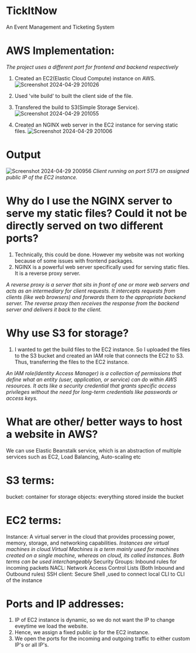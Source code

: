 # TickItNow

An Event Management and Ticketing System

# AWS Implementation:

_The project uses a different port for frontend and backend respectively_

1. Created an EC2(Elastic Cloud Compute) instance on AWS.
   ![Screenshot 2024-04-29 201026](https://github.com/Mufaddal-Shiyaji/TickItNow/assets/105577870/18aee569-64f1-43ac-96cf-5ac30c9a226f)
   
2. Used 'vite build' to built the client side of the file.
   
3. Transfered the build to S3(Simple Storage Service).
   ![Screenshot 2024-04-29 201055](https://github.com/Mufaddal-Shiyaji/TickItNow/assets/105577870/db5406db-0154-47f6-9308-68f32646d035)

4. Created an NGINX web server in the EC2 instance for serving static files.
 ![Screenshot 2024-04-29 201006](https://github.com/Mufaddal-Shiyaji/TickItNow/assets/105577870/83db7add-29d6-43c6-ad15-b047de6a0076)

# Output
![Screenshot 2024-04-29 200956](https://github.com/Mufaddal-Shiyaji/TickItNow/assets/105577870/fd82599a-1cd4-4102-b2bc-934d9c1d21c9)
*Client running on port 5173 on assigned public IP of the EC2 instance.*

# Why do I use the NGINX server to serve my static files? Could it not be directly served on two different ports?

1. Technically, this could be done. However my website was not working because of some issues with frontend packages.
2. NGINX is a powerful web server specifically used for serving static files. It is a reverse proxy server.

_A reverse proxy is a server that sits in front of one or more web servers and acts as an intermediary for client requests. It intercepts requests from clients (like web browsers) and forwards them to the appropriate backend server. The reverse proxy then receives the response from the backend server and delivers it back to the client._

# Why use S3 for storage?

1. I wanted to get the build files to the EC2 instance. So I uploaded the files to the S3 bucket and created an IAM role that connects the EC2 to S3. Thus, transferring the files to the EC2 instance.

_An IAM role(Identity Access Manager) is a collection of permissions that define what an entity (user, application, or service) can do within AWS resources. It acts like a security credential that grants specific access privileges without the need for long-term credentials like passwords or access keys._

# What are other/ better ways to host a website in AWS?

We can use Elastic Beanstalk service, which is an abstraction of multiple services such as EC2, Load Balancing, Auto-scaling etc

# S3 terms:

bucket: container for storage
objects: everything stored inside the bucket

# EC2 terms:

Instance: A virtual server in the cloud that provides processing power, memory, storage, and networking capabilities. _Instances are virtual machines in cloud.Virtual Machines is a term mainly used for machines created on a single machine, whereas on cloud, its called instances. Both terms can be used interchangeably_
Security Groups: Inbound rules for incoming packets
NACL: Network Access Control Lists (Both Inbound and Outbound rules)
SSH client: Secure Shell ,used to connect local CLI to CLI of the instance

# Ports and IP addresses:

1. IP of EC2 instance is dynamic, so we do not want the IP to change eveytime we load the website.
2. Hence, we assign a fixed public ip for the EC2 instance.
3. We open the ports for the incoming and outgoing traffic to either custom IP's or all IP's.
